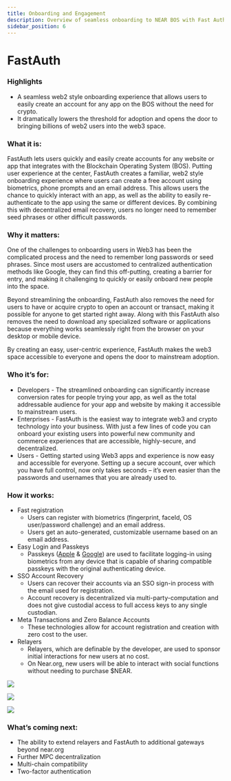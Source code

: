 ```yaml
---
title: Onboarding and Engagement
description: Overview of seamless onboarding to NEAR BOS with Fast Auth
sidebar_position: 6
---
```



# FastAuth


### Highlights



* A seamless web2 style onboarding experience that allows users to easily create an account for any app on the BOS without the need for crypto. 
* It dramatically lowers the threshold for adoption and opens the door to bringing billions of web2 users into the web3 space.


### What it is:

FastAuth lets users quickly and easily create accounts for any website or app that integrates with the Blockchain Operating System (BOS). Putting user experience at the center, FastAuth creates a familiar, web2 style onboarding experience where users can create a free account using biometrics, phone prompts and an email address. This allows users the chance to quickly interact with an app, as well as the ability to easily re-authenticate to the app using the same or different devices. By combining this with decentralized email recovery, users no longer need to remember seed phrases or other difficult passwords.


### Why it matters:

One of the challenges to onboarding users in Web3 has been the complicated process and the need to remember long passwords or seed phrases.  Since most users are accustomed to centralized authentication methods like Google, they can find this off-putting, creating a barrier for entry, and making it challenging to quickly or easily onboard new people into the space.

Beyond streamlining the onboarding, FastAuth also removes the need for users to have or acquire crypto to open an account or transact, making it possible for anyone to get started right away. Along with this FastAuth also removes the need to download any specialized software or applications because everything works seamlessly right from the browser on your desktop or mobile device.

By creating an easy, user-centric experience, FastAuth makes the web3 space accessible to everyone and opens the door to mainstream adoption. 


### Who it’s for:



* Developers - The streamlined onboarding can significantly increase conversion rates for people trying your app, as well as the total addressable audience for your app and website by making it accessible to mainstream users. 
* Enterprises  -  FastAuth is the easiest way to integrate web3 and crypto technology into your business. With just a few lines of code you can onboard your existing users into powerful new community and commerce experiences that are accessible, highly-secure, and decentralized. 
* Users -  Getting started using Web3 apps and experience is now easy and accessible for everyone. Setting up a secure account, over which you have full control, now only takes seconds – it’s even easier than the passwords and usernames that you are already used to. 


### How it works:



* Fast registration
    * Users can register with biometrics (fingerprint, faceId, OS user/password challenge) and an email address.
    * Users get an auto-generated, customizable username based on an email address.
* Easy Login and Passkeys
    * Passkeys ([Apple](https://support.apple.com/guide/iphone/sign-in-with-passkeys-iphf538ea8d0/ios#:~:text=A%20passkey%20consists%20of%20a,held%20only%20by%20your%20devices) & [Google](https://developers.google.com/identity/passkeys)) are used to facilitate logging-in using biometrics from any device that is capable of sharing compatible passkeys with the original authenticating device.
* SSO Account Recovery
    * Users can recover their accounts via an SSO sign-in process with the email used for registration.
    * Account recovery is decentralized via multi-party-computation and does not give custodial access to full access keys to any single custodian. 
* Meta Transactions and Zero Balance Accounts
    * These technologies allow for account registration and creation with zero cost to the user.
* Relayers
    * Relayers, which are definable by the developer, are used to sponsor initial interactions for new users at no cost.
    * On Near.org, new users will be able to interact with social functions without needing to purchase $NEAR.


![](@site/static/img/fast-auth_account.png)



![](@site/static/img/fast-auth_keys.png)



![](@site/static/img/fast-auth_recovery.png)



### What’s coming next:



* The ability to extend relayers and FastAuth to additional gateways beyond near.org
* Further MPC decentralization
* Multi-chain compatibility 
* Two-factor authentication